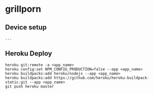 # grillporn

## Device setup
```
...
```

## Heroku Deploy
```
heroku git:remote -a <app_name>
heroku config:set NPM_CONFIG_PRODUCTION=false --app <app_name>
heroku buildpacks:add heroku/nodejs --app <app_name>
heroku buildpacks:add https://github.com/heroku/heroku-buildpack-static.git --app <app_name>
git push heroku master
```